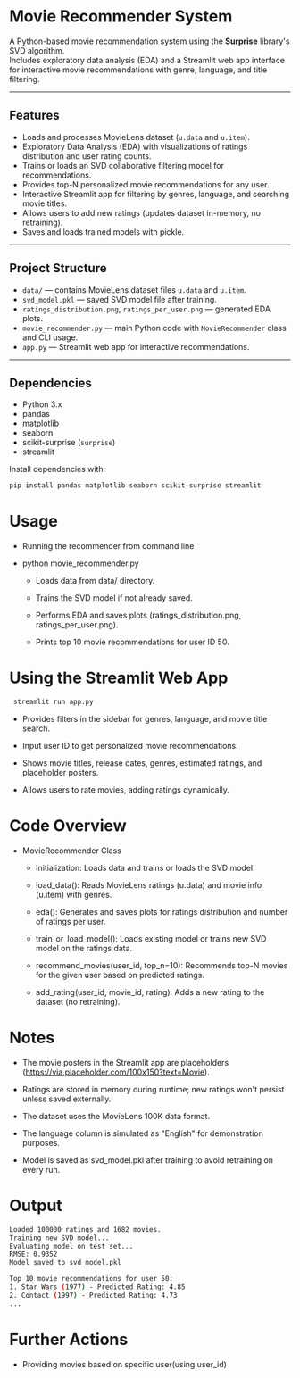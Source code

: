 # Movie Recommender System

A Python-based movie recommendation system using the **Surprise** library's SVD algorithm.  
Includes exploratory data analysis (EDA) and a Streamlit web app interface for interactive movie recommendations with genre, language, and title filtering.

---

## Features

- Loads and processes MovieLens dataset (`u.data` and `u.item`).
- Exploratory Data Analysis (EDA) with visualizations of ratings distribution and user rating counts.
- Trains or loads an SVD collaborative filtering model for recommendations.
- Provides top-N personalized movie recommendations for any user.
- Interactive Streamlit app for filtering by genres, language, and searching movie titles.
- Allows users to add new ratings (updates dataset in-memory, no retraining).
- Saves and loads trained models with pickle.

---

## Project Structure

- `data/` — contains MovieLens dataset files `u.data` and `u.item`.
- `svd_model.pkl` — saved SVD model file after training.
- `ratings_distribution.png`, `ratings_per_user.png` — generated EDA plots.
- `movie_recommender.py` — main Python code with `MovieRecommender` class and CLI usage.
- `app.py` — Streamlit web app for interactive recommendations.

---

## Dependencies

- Python 3.x  
- pandas  
- matplotlib  
- seaborn  
- scikit-surprise (`surprise`)  
- streamlit

Install dependencies with:

```bash
pip install pandas matplotlib seaborn scikit-surprise streamlit

```



# Usage
- Running the recommender from command line

- python movie_recommender.py

    - Loads data from data/ directory.

    - Trains the SVD model if not already saved.

    - Performs EDA and saves plots (ratings_distribution.png, ratings_per_user.png).

    - Prints top 10 movie recommendations for user ID 50.

# Using the Streamlit Web App
``` bash
 streamlit run app.py
 ```

- Provides filters in the sidebar for genres, language, and movie title search.

- Input user ID to get personalized movie recommendations.

- Shows movie titles, release dates, genres, estimated ratings, and placeholder posters.

- Allows users to rate movies, adding ratings dynamically.

# Code Overview
- MovieRecommender Class

    - Initialization: Loads data and trains or loads the SVD model.

    - load_data(): Reads MovieLens ratings (u.data) and movie info (u.item) with genres.

    - eda(): Generates and saves plots for ratings distribution and number of ratings per user.

    - train_or_load_model(): Loads existing model or trains new SVD model on the ratings data.

    - recommend_movies(user_id, top_n=10): Recommends top-N movies for the given user based on predicted ratings.

    - add_rating(user_id, movie_id, rating): Adds a new rating to the dataset (no retraining).

# Notes

- The movie posters in the Streamlit app are placeholders (https://via.placeholder.com/100x150?text=Movie).

- Ratings are stored in memory during runtime; new ratings won't persist unless saved externally.

- The dataset uses the MovieLens 100K data format.

- The language column is simulated as "English" for demonstration purposes.

- Model is saved as svd_model.pkl after training to avoid retraining on every run.

# Output

``` bash 
Loaded 100000 ratings and 1682 movies.
Training new SVD model...
Evaluating model on test set...
RMSE: 0.9352
Model saved to svd_model.pkl

Top 10 movie recommendations for user 50:
1. Star Wars (1977) - Predicted Rating: 4.85
2. Contact (1997) - Predicted Rating: 4.73
...

```

# Further Actions
- Providing movies based on specific user(using user_id)
